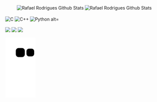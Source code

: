 <div class="stats" align="center">
  <img height="192em" alt="Rafael Rodrigues Github Stats" src="https://github-readme-stats.vercel.app/api?username=rafael-rm&show_icons=true&theme=vue-dark&count_private=true&include_all_commits=false&custom_title=Estatísticas&border_color=3b3b3b&border_radius=16"/>
  <img height="192em" alt="Rafael Rodrigues Github Stats" src="https://github-readme-stats.vercel.app/api/top-langs/?username=rafael-rm&theme=vue-dark&count_private=true&hide=shell,jupyter%20notebook&custom_title=Linguagens%20mais%20usadas&border_color=3b3b3b&border_radius=16"/>
</div>

<div class="languages" style="display: inline_block"><br>
  <img align="center" title="C" alt="C" width="32px" src="https://cdn.jsdelivr.net/gh/devicons/devicon/icons/c/c-original.svg"/>
  <img align="center" title="C++" alt="C++" width="32px" src="https://cdn.jsdelivr.net/gh/devicons/devicon/icons/cplusplus/cplusplus-original.svg"/>
  <img align="center" title="Python alt="Python" width="32px" src="https://cdn.jsdelivr.net/gh/devicons/devicon/icons/python/python-original.svg"/>
</div>

<div class="social" style="display: inline_block"><br>   
  <a href="https://www.linkedin.com/in/rafael-rodrigues-50932a214/" target="_blank"><img src="https://img.shields.io/badge/-LinkedIn-%230077B5?style=for-the-badge&logo=linkedin&logoColor=white" target="_blank"></a> 
  <a href="https://www.instagram.com/rafael.rm/" target="_blank"><img src="https://img.shields.io/badge/-Instagram-%23E4405F?style=for-the-badge&logo=instagram&logoColor=white" target="_blank"></a>
  <a href = "mailto:rafael.rmo@outlook.com"><img src="https://img.shields.io/badge/Outlook-0078D4?style=for-the-badge&logo=microsoft-outlook&logoColor=white" target="_blank"></a>     
</div>

![Snake animation](https://github.com/rafael-rm/rafael-rm/blob/output/github-contribution-grid-snake.svg)
